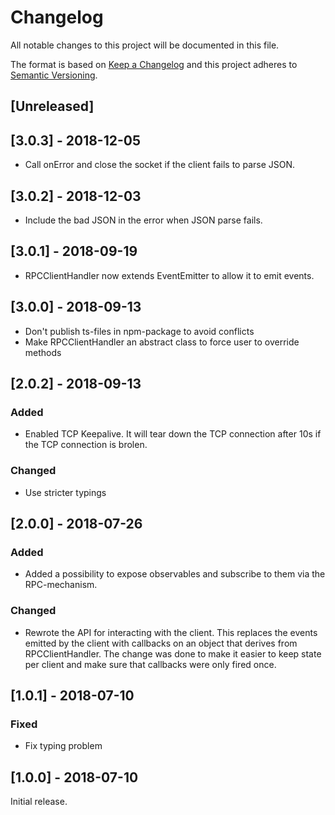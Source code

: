 # Changelog

All notable changes to this project will be documented in this file.

The format is based on [Keep a Changelog](http://keepachangelog.com/en/1.0.0/)
and this project adheres to [Semantic Versioning](http://semver.org/spec/v2.0.0.html).

## [Unreleased]

## [3.0.3] - 2018-12-05

-   Call onError and close the socket if the client fails to parse JSON.

## [3.0.2] - 2018-12-03

-   Include the bad JSON in the error when JSON parse fails.

## [3.0.1] - 2018-09-19

-   RPCClientHandler now extends EventEmitter to allow it to emit events.

## [3.0.0] - 2018-09-13

-   Don't publish ts-files in npm-package to avoid conflicts
-   Make RPCClientHandler an abstract class to force user to override methods

## [2.0.2] - 2018-09-13

### Added

-   Enabled TCP Keepalive. It will tear down the TCP connection after 10s if
    the TCP connection is brolen.

### Changed

-   Use stricter typings

## [2.0.0] - 2018-07-26

### Added

-   Added a possibility to expose observables and subscribe to them
    via the RPC-mechanism.

### Changed

-   Rewrote the API for interacting with the client. This replaces the events emitted
    by the client with callbacks on an object that derives from RPCClientHandler.
    The change was done to make it easier to keep state per client and make sure
    that callbacks were only fired once.

## [1.0.1] - 2018-07-10

### Fixed

-   Fix typing problem

## [1.0.0] - 2018-07-10

Initial release.
